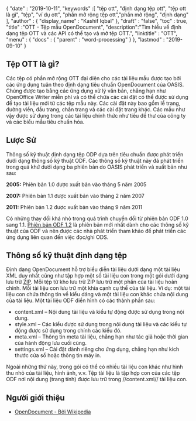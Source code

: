 {
  "date" : "2019-10-11",
  "keywords" :[ "tệp ott", "định dạng tệp ott", "tệp ott là gì", "tệp", "ví dụ ott", "phần mở rộng tệp ott","phần mở rộng", "định dạng" ],
  "author" : {
    "display_name" : "Kashif Iqbal"
},
  "draft" : "false",
  "toc" : true,
  "title" :"OTT - Tệp mẫu OpenDocument",
  "description":"Tìm hiểu về định dạng tệp OTT và các API có thể tạo và mở tệp OTT.",
  "linktitle" : "OTT",
  "menu" : {
    "docs" : {
      "parent" : "word-processing"
}
},
  "lastmod" : "2019-09-10"
}

## Tệp OTT là gì?

Các tệp có phần mở rộng OTT đại diện cho các tài liệu mẫu được tạo bởi các ứng dụng tuân theo định dạng tiêu chuẩn OpenDocument của OASIS. Chúng được tạo bằng các ứng dụng xử lý văn bản, chẳng hạn như OpenOffice Writer miễn phí và có thể chứa các cài đặt có thể được sử dụng để tạo tài liệu mới từ các tệp mẫu này. Các cài đặt này bao gồm lề trang, đường viền, đầu trang, chân trang và các cài đặt trang khác. Các mẫu như vậy được sử dụng trong các tài liệu chính thức như tiêu đề thư của công ty và các biểu mẫu tiêu chuẩn hóa.

## Lược Sử ##

Thông số kỹ thuật định dạng tệp ODP dựa trên tiêu chuẩn được phát triển dưới dạng thông số kỹ thuật ODF. Các thông số kỹ thuật này đã phát triển trong quá khứ dưới dạng ba phiên bản do OASIS phát triển và xuất bản như sau:

**2005:** Phiên bản 1.0 được xuất bản vào tháng 5 năm 2005

**2007:** Phiên bản 1.1 được xuất bản vào tháng 2 năm 2007

**2011:** Phiên bản 1.2 được xuất bản vào tháng 9 năm 2011

Có những thay đổi khá nhỏ trong quá trình chuyển đổi từ phiên bản ODF 1.0 sang 1.1. [Phiên bản ODF 1.2](https://www.oasis-open.org/standards#opendocumentv1.2) là phiên bản mới nhất dành cho các thông số kỹ thuật của ODF và nên được các nhà phát triển tham khảo để phát triển các ứng dụng liên quan đến việc đọc/ghi ODS.

## Thông số kỹ thuật định dạng tệp

Định dạng OpenDocument hỗ trợ biểu diễn tài liệu dưới dạng một tài liệu XML duy nhất cũng như tập hợp một số tài liệu con trong một gói dưới dạng lưu trữ [ZIP](/vi/Compression/ZIP/). Mỗi tệp từ kho lưu trữ ZIP lưu trữ một phần của tài liệu hoàn chỉnh. Mỗi tài liệu con lưu trữ một khía cạnh cụ thể của tài liệu. Ví dụ: một tài liệu con chứa thông tin về kiểu dáng và một tài liệu con khác chứa nội dung của tài liệu. Một tài liệu ODF điển hình có các thành phần sau:

* content.xml – Nội dung tài liệu và kiểu tự động được sử dụng trong nội dung.
* style.xml – Các kiểu được sử dụng trong nội dung tài liệu và các kiểu tự động được sử dụng trong chính các kiểu đó.
* meta.xml – Thông tin meta tài liệu, chẳng hạn như tác giả hoặc thời gian của hành động lưu cuối cùng.
* settings.xml – Cài đặt dành riêng cho ứng dụng, chẳng hạn như kích thước cửa sổ hoặc thông tin máy in.

Ngoài những thứ này, trong gói có thể có nhiều tài liệu con khác như hình thu nhỏ của tài liệu, hình ảnh, v.v. Tệp tài liệu là tập hợp con của các tệp ODF nơi nội dung (trang tính) được lưu trữ trong //content.xml// tài liệu con.

## Người giới thiệu ##

* [OpenDocument - Bởi Wikipedia](https://en.wikipedia.org/wiki/OpenDocument)


